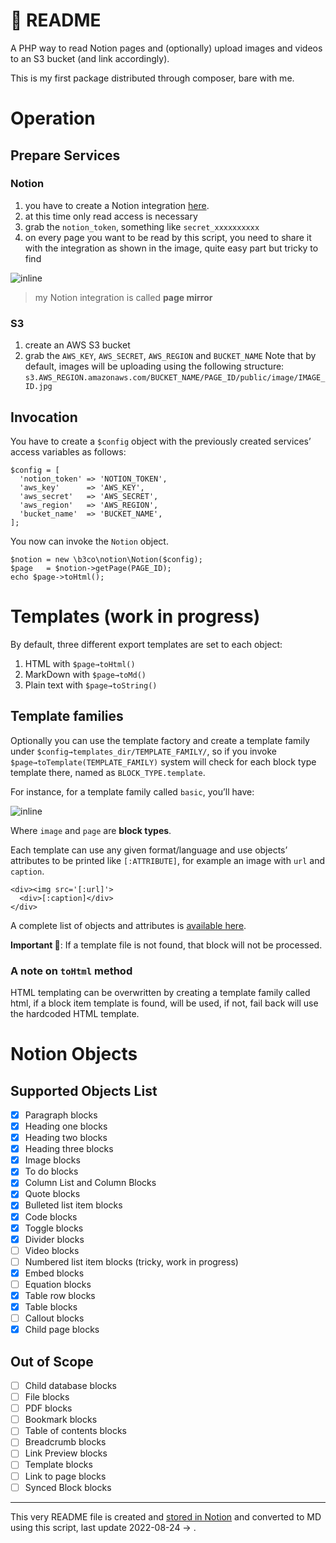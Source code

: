 📰 README
============
A PHP way to read Notion pages and (optionally) upload images and videos to an S3 bucket (and link accordingly).

This is my first package distributed through composer, bare with me.

# Operation

## Prepare Services

### Notion

1. you have to create a Notion integration [here](https://www.notion.so/my-integrations).
1. at this time only read access is necessary
1. grab the `notion_token`, something like `secret_xxxxxxxxxx`
1. on every page you want to be read by this script, you need to share it with the integration as shown in the image, quite easy part but tricky to find

![inline](https://s3.us-east-2.amazonaws.com/static.notion.b3co.com/ac32ffd2-5c32-4b1e-8d93-2b41fa38752a/public/image/6d113cbb-2cfc-4e87-9dfd-05b761512391.jpg)
> my Notion integration is called **page mirror**

### S3

1. create an AWS S3 bucket
1. grab the `AWS_KEY`, `AWS_SECRET`, `AWS_REGION` and `BUCKET_NAME`
Note that by default, images will be uploading using the following structure:
`s3.AWS_REGION.amazonaws.com/BUCKET_NAME/PAGE_ID/public/image/IMAGE_ID.jpg`

## Invocation
You have to create a `$config` object with the previously created services’ access variables as follows:

```
$config = [
  'notion_token' => 'NOTION_TOKEN',
  'aws_key'      => 'AWS_KEY',
  'aws_secret'   => 'AWS_SECRET',
  'aws_region'   => 'AWS_REGION',
  'bucket_name'  => 'BUCKET_NAME',
];
```

You now can invoke the `Notion` object.

```
$notion = new \b3co\notion\Notion($config);
$page   = $notion->getPage(PAGE_ID);
echo $page->toHtml();
```

# Templates (work in progress)

By default, three different export templates are set to each object:

1. HTML with `$page→toHtml()`
1. MarkDown with `$page→toMd()`
1. Plain text with `$page→toString()`

## Template families

Optionally you can use the template factory and create a template family under `$config→templates_dir/TEMPLATE_FAMILY/`, so if you invoke `$page→toTemplate(TEMPLATE_FAMILY)` system will check for each block type template there, named as `BLOCK_TYPE.template`.

For instance, for a template family called `basic`, you’ll have:

![inline](https://s3.us-east-2.amazonaws.com/static.notion.b3co.com/ac32ffd2-5c32-4b1e-8d93-2b41fa38752a/public/image/94f0be88-c4a2-446d-b134-8757d148c524.jpg)

Where `image` and `page` are **block types**.

Each template can use any given format/language and use objects’ attributes to be printed like `[:ATTRIBUTE]`, for example an image with `url` and `caption`.

```
<div><img src='[:url]'>
  <div>[:caption]</div>
</div>
```

A complete list of objects and attributes is [available here](/62dad5662cd94a518549af580200c17f).

**Important 🚨**: If a template file is not found, that block will not be processed.

### A note on `toHtml` method

HTML templating can be overwritten by creating a template family called html, if a block item template is found, will be used, if not, fail back will use the hardcoded HTML template.

# Notion Objects

## Supported Objects List
- [x] Paragraph blocks
- [x] Heading one blocks
- [x] Heading two blocks
- [x] Heading three blocks
- [x] Image blocks
- [x] To do blocks
- [x] Column List and Column Blocks
- [x] Quote blocks
- [x] Bulleted list item blocks
- [x] Code blocks
- [x] Toggle blocks
- [x] Divider blocks
- [ ] Video blocks
- [ ] Numbered list item blocks (tricky, work in progress)
- [x] Embed blocks
- [ ] Equation blocks
- [x] Table row blocks
- [x] Table blocks
- [ ] Callout blocks
- [x] Child page blocks

## Out of Scope

- [ ] Child database blocks
- [ ] File blocks
- [ ] PDF blocks
- [ ] Bookmark blocks
- [ ] Table of contents blocks
- [ ] Breadcrumb blocks
- [ ] Link Preview blocks
- [ ] Template blocks
- [ ] Link to page blocks
- [ ] Synced Block blocks
---

This very README file is created and [stored in Notion](/53588805075a4fd6beca350676d3fb48) and converted to MD using this script, last update 2022-08-24 → .
